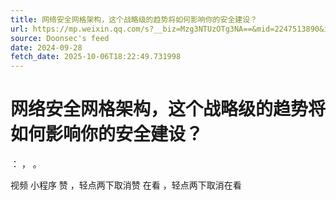 ```yaml
---
title: 网络安全网格架构，这个战略级的趋势将如何影响你的安全建设？
url: https://mp.weixin.qq.com/s?__biz=Mzg3NTUzOTg3NA==&mid=2247513890&idx=1&sn=05b8d32701ea859e34c785c7b263c10c
source: Doonsec's feed
date: 2024-09-28
fetch_date: 2025-10-06T18:22:49.731998
---
```


# 网络安全网格架构，这个战略级的趋势将如何影响你的安全建设？

：
，
。

视频
小程序
赞
，轻点两下取消赞
在看
，轻点两下取消在看
